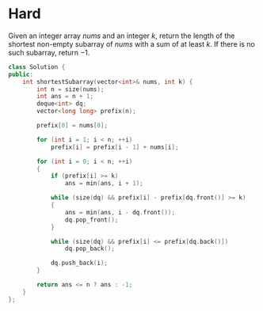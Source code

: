 # Hard

Given an integer array $nums$ and an integer $k$, return the length of the shortest non-empty subarray of $nums$ with a sum of at least $k$. If there is no such subarray, return $-1$.

```cpp
class Solution {
public:
    int shortestSubarray(vector<int>& nums, int k) {
        int n = size(nums);
        int ans = n + 1;
        deque<int> dq;
        vector<long long> prefix(n);

        prefix[0] = nums[0];

        for (int i = 1; i < n; ++i)
            prefix[i] = prefix[i - 1] + nums[i];

        for (int i = 0; i < n; ++i)
        {
            if (prefix[i] >= k)
                ans = min(ans, i + 1);

            while (size(dq) && prefix[i] - prefix[dq.front()] >= k)
            {
                ans = min(ans, i - dq.front());
                dq.pop_front();
            }

            while (size(dq) && prefix[i] <= prefix[dq.back()])
                dq.pop_back();

            dq.push_back(i);
        }

        return ans <= n ? ans : -1;
    }
};
```

